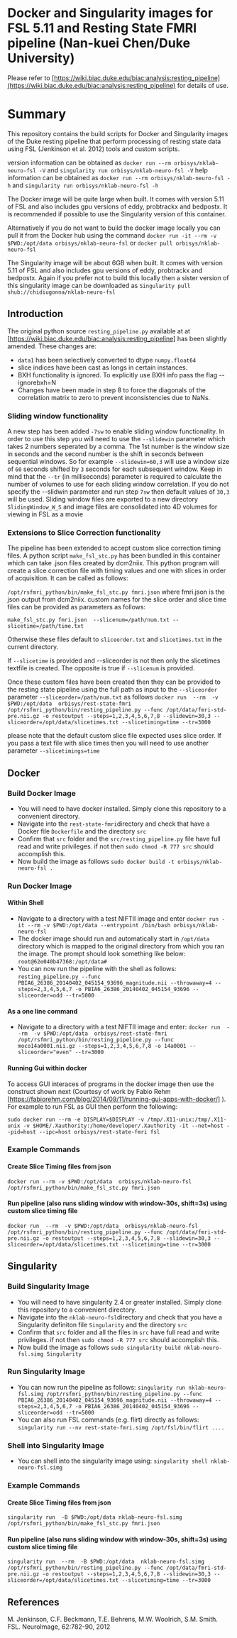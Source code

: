 #  Docker and Singularity images for FSL 5.11 and Resting State FMRI pipeline (Nan-kuei Chen/Duke University) 
Please refer to [https://wiki.biac.duke.edu/biac:analysis:resting_pipeline](https://wiki.biac.duke.edu/biac:analysis:resting_pipeline) for details of use.

# Summary
This repository contains the build scripts for Docker and Singularity images of the Duke resting pipeline that perform processing of resting state data using FSL (Jenkinson et al. 2012) tools and custom scripts.

version information can be obtained as `docker run --rm orbisys/nklab-neuro-fsl -V` and `singularity run orbisys/nklab-neuro-fsl -V`
help information can be obtained as `docker run --rm orbisys/nklab-neuro-fsl -h` and `singularity run orbisys/nklab-neuro-fsl -h`

The Docker image will be quite large when built. It comes with version 5.11 of FSL and also includes gpu versions of eddy, probtrackx and bedpostx. It is recommended if possible to use the Singularity version of this container.

Alternatively if you do not want to build the docker image locally you can pull it from the Docker hub using the command `docker run -it --rm -v $PWD:/opt/data orbisys/nklab-neuro-fsl` or `docker pull orbisys/nklab-neuro-fsl`

The Singularity image will be about 6GB when built. It comes with version 5.11 of FSL and also includes gpu versions of eddy, probtrackx and bedpostx. Again if you prefer not to build this locally then a sister version of this singularity image can be downloaded as `Singularity pull shub://chidiugonna/nklab-neuro-fsl`

## Introduction
The original python source  `resting_pipeline.py` available at at [https://wiki.biac.duke.edu/biac:analysis:resting_pipeline] has been slightly amended. These changes are:

* `data1` has been selectively converted to dtype `numpy.float64`
* slice indices have been cast as longs in certain instances.
* BXH functionality is ignored. To explicitly use BXH info pass the flag --ignorebxh=N
* Changes have been made in step 8 to force the diagonals of the correlation matrix to zero to prevent inconsistencies due to NaNs.

### Sliding window functionality
A new step has been added `-7sw` to enable sliding window functionality. In order to use this step you will need to use the `--slidewin` parameter which takes 2 numbers seperated by a comma. The 1st number is the window size in seconds and the second number is the shift in seconds between sequential windows. So for example `--slidewin=60,3` will use a window size of `60` seconds shifted by `3` seconds for each subsequent window. Keep in mind that the `--tr` (in milliseconds) parameter is required to calculate the number of volumes to use for each sliding window correlation. If you do not specify the --slidwin parameter and run step `7sw` then default values of `30,3` will be used. Sliding window files are exported to a new directory `SlidingWindow_W_S` and image files are consolidated into 4D volumes for viewing in FSL as a movie 

### Extensions to Slice Correction functionality
The pipeline has been extended to accept custom slice correction timing files. A python script `make_fsl_stc.py` has been bundled in this container which can take .json files created by dcm2niix. This python program will create a slice correction file with timing values and one with slices in order of acquisition. It can be called as follows:

`/opt/rsfmri_python/bin/make_fsl_stc.py fmri.json` where fmri.json is the json output from dcm2niix. custom names for the slice order and slice time files can be provided as parameters as follows:

`make_fsl_stc.py fmri.json  --slicenum=/path/num.txt --slicetime=/path/time.txt` 

Otherwise these files default to `sliceorder.txt` and `slicetimes.txt` in the current directory.

If `--slicetime`  is provided and --sliceorder is not then only the slicetimes textfile is created. The opposite is true if `--slicenum` is provided.

Once these custom files have been created then they can be provided to the resting state pipeline using the full path as input to the `--sliceorder` parameter 
`--sliceorder=/path/num.txt` as follows `docker run  --rm  -v $PWD:/opt/data  orbisys/rest-state-fmri  /opt/rsfmri_python/bin/resting_pipeline.py --func /opt/data/fmri-std-pre.nii.gz -o restoutput --steps=1,2,3,4,5,6,7,8 --slidewin=30,3 --sliceorder=/opt/data/slicetimes.txt --slicetiming=time --tr=3000` 

please note that the default custom slice file expected uses slice order. If you pass a text file with slice times then you will need to use another parameter `--slicetimings=time` 


## Docker

### Build Docker Image

* You will need to have docker installed. Simply clone this repository to a convenient directory.
* Navigate into the `rest-state-fmri`directory and check that have a Docker file `Dockerfile` and the directory `src`
* Confirm that `src` folder and the `src/resting_pipeline.py` file have full read and write privileges. if not then `sudo chmod -R 777 src` should accomplish this.
* Now build the image as follows `sudo docker build -t orbisys/nklab-neuro-fsl .`


### Run Docker Image
#### Within Shell
* Navigate to a directory with a test NIFTII image and enter `docker run -it --rm -v $PWD:/opt/data --entrypoint /bin/bash orbisys/nklab-neuro-fsl`
* The docker image should run and automatically start in `/opt/data` directory which is mapped to the original directory from which you ran the image. The prompt should look something like below:
`root@62e040b47368:/opt/data#`
* You can now run the pipeline with the shell as follows: `resting_pipeline.py --func PBIA6_26386_20140402_045154_93696_magnitude.nii --throwaway=4 --steps=2,3,4,5,6,7 -o PBIA6_26386_20140402_045154_93696 --sliceorder=odd --tr=5000`

#### As a one line command
* Navigate to a directory with a test NIFTII image and enter: 
`docker run  --rm  -v $PWD:/opt/data  orbisys/rest-state-fmri  /opt/rsfmri_python/bin/resting_pipeline.py --func moco14a0001.nii.gz --steps=1,2,3,4,5,6,7,8 -o 14a0001 --sliceorder="even" --tr=3000`


#### Running Gui within docker
To access GUI interaces of programs in the docker image then use the construct shown next (Courtesy of work by Fabio Rehm [https://fabiorehm.com/blog/2014/09/11/running-gui-apps-with-docker/] ). For example to run FSL as GUI then perform the following:

`sudo docker run --rm -e DISPLAY=$DISPLAY -v /tmp/.X11-unix:/tmp/.X11-unix -v $HOME/.Xauthority:/home/developer/.Xauthority -it --net=host --pid=host --ipc=host orbisys/rest-state-fmri fsl`

### Example Commands
#### Create Slice Timing files from json
`docker run --rm -v $PWD:/opt/data  orbisys/nklab-neuro-fsl /opt/rsfmri_python/bin/make_fsl_stc.py fmri.json`

#### Run pipeline (also runs sliding window with window-30s, shift=3s) using custom slice timing file
`docker run  --rm  -v $PWD:/opt/data  orbisys/nklab-neuro-fsl  /opt/rsfmri_python/bin/resting_pipeline.py --func /opt/data/fmri-std-pre.nii.gz -o restoutput --steps=1,2,3,4,5,6,7,8 --slidewin=30,3 --sliceorder=/opt/data/slicetimes.txt --slicetiming=time --tr=3000`

## Singularity

### Build Singularity Image

* You will need to have singularity 2.4 or greater installed. Simply clone this repository to a convenient directory.
* Navigate into the `nklab-neuro-fsl`directory and check that you have a Singularity definiton file `Singularity` and the directory `src`
* Confirm that `src` folder and all the files in `src` have full read and write privileges. if not then `sudo chmod -R 777 src` should accomplish this.
* Now build the image as follows `sudo singularity build nklab-neuro-fsl.simg Singularity`

### Run Singularity Image
* You can now run the pipeline as follows: `singularity run nklab-neuro-fsl.simg /opt/rsfmri_python/bin/resting_pipeline.py --func PBIA6_26386_20140402_045154_93696_magnitude.nii --throwaway=4 --steps=2,3,4,5,6,7 -o PBIA6_26386_20140402_045154_93696 --sliceorder=odd --tr=5000`
* You can also run FSL commands (e.g. flirt) directly as follows: `singularity run --nv rest-state-fmri.simg /opt/fsl/bin/flirt ....`

### Shell into Singularity Image
* You can shell into the singularity image using: `singularity shell nklab-neuro-fsl.simg` 

### Example Commands
#### Create Slice Timing files from json
`singularity run  -B $PWD:/opt/data nklab-neuro-fsl.simg /opt/rsfmri_python/bin/make_fsl_stc.py fmri.json`

#### Run pipeline (also runs sliding window with window-30s, shift=3s) using custom slice timing file
`singularity run  --rm  -B $PWD:/opt/data  nklab-neuro-fsl.simg  /opt/rsfmri_python/bin/resting_pipeline.py --func /opt/data/fmri-std-pre.nii.gz -o restoutput --steps=1,2,3,4,5,6,7,8 --slidewin=30,3 --sliceorder=/opt/data/slicetimes.txt --slicetiming=time --tr=3000`

## References
M. Jenkinson, C.F. Beckmann, T.E. Behrens, M.W. Woolrich, S.M. Smith. FSL. NeuroImage, 62:782-90, 2012 

